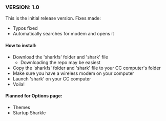 ### VERSION: 1.0
This is the initial release version.
Fixes made:
- Typos fixed
- Automatically searches for modem and opens it

#### How to install:
- Download the 'sharkfs' folder and 'shark' file
  - Downloading the repo may be easiest
- Copy the 'sharkfs' folder and 'shark' file to your CC computer's folder
- Make sure you have a wireless modem on your computer
- Launch 'shark' on your CC computer
- Voila!

#### Planned for Options page:
- Themes
- Startup Sharkle
